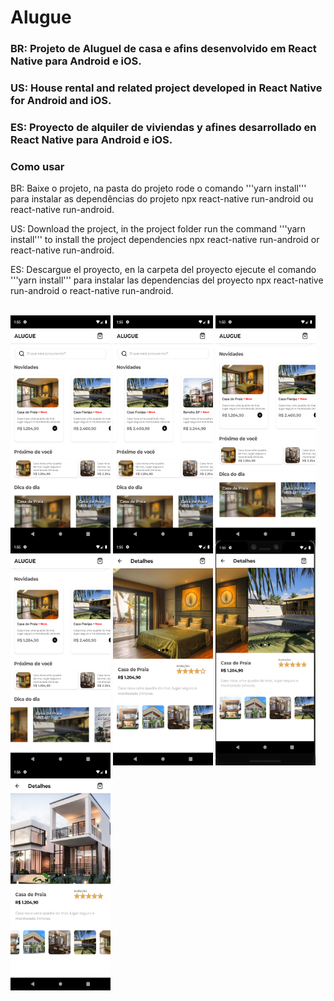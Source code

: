 # Alugue

### BR: Projeto de Aluguel de casa e afins desenvolvido em React Native para Android e iOS.
### US: House rental and related project developed in React Native for Android and iOS.
### ES: Proyecto de alquiler de viviendas y afines desarrollado en React Native para Android e iOS.

### Como usar

BR: Baixe o projeto, na pasta do projeto rode o comando '''yarn install''' para instalar as dependências do projeto npx react-native run-android ou react-native run-android.

US: Download the project, in the project folder run the command '''yarn install''' to install the project dependencies npx react-native run-android or react-native run-android.

ES: Descargue el proyecto, en la carpeta del proyecto ejecute el comando '''yarn install''' para instalar las dependencias del proyecto npx react-native run-android o react-native run-android.

<div style="display: inline_block"><br>
<img align="center" height="360" width="160" src="./img/Screenshot_1659664509.png">
<img align="center" height="360" width="160" src="./img/Screenshot_1659664513.png">
<img align="center" height="360" width="160" src="./img/Screenshot_1659664517.png">
<img align="center" height="360" width="160" src="./img/Screenshot_1659664520.png">
<img align="center" height="360" width="160" src="./img/Screenshot_1659664527.png">
<img align="center" height="360" width="160" src="./img/Captura de tela 2022-08-04 225551.png">
<img align="center" height="360" width="160" src="./img/Screenshot_1659664572.png">
</div>
